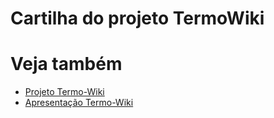 # Cartilha do projeto TermoWiki

<object data="./assets/cartilha.pdf" width="1000" height="1000" type='application/pdf'></object>

# Veja também 

* [Projeto Termo-Wiki](./projeto.md)
* [Apresentação Termo-Wiki](./hackweek)